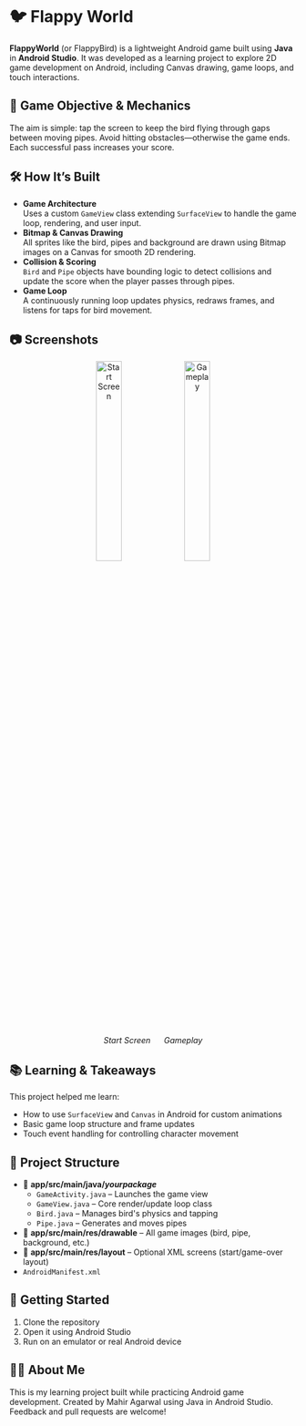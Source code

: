 <h1>🐦 Flappy World</h1>

<p><strong>FlappyWorld</strong> (or FlappyBird) is a lightweight Android game built using <strong>Java</strong> in <strong>Android Studio</strong>. It was developed as a learning project to explore 2D game development on Android, including Canvas drawing, game loops, and touch interactions.</p>

<h2>🎯 Game Objective & Mechanics</h2>
<p>The aim is simple: tap the screen to keep the bird flying through gaps between moving pipes. Avoid hitting obstacles—otherwise the game ends. Each successful pass increases your score.</p>

<h2>🛠️ How It’s Built</h2>
<ul>
  <li>
    <strong>Game Architecture</strong><br/>
    Uses a custom <code>GameView</code> class extending <code>SurfaceView</code> to handle the game loop, rendering, and user input.
  </li>
  <li>
    <strong>Bitmap & Canvas Drawing</strong><br/>
    All sprites like the bird, pipes and background are drawn using Bitmap images on a Canvas for smooth 2D rendering.
  </li>
  <li>
    <strong>Collision & Scoring</strong><br/>
    <code>Bird</code> and <code>Pipe</code> objects have bounding logic to detect collisions and update the score when the player passes through pipes.
  </li>
  <li>
    <strong>Game Loop</strong><br/>
    A continuously running loop updates physics, redraws frames, and listens for taps for bird movement.
  </li>
</ul>

<h2>📷 Screenshots</h2>
<p align="center">
  <img width="30%" alt="Start Screen" src="https://github.com/user-attachments/assets/2734d39a-be09-4c63-bdc9-75315bcdf1d7" />
  <img width="30%" alt="Gameplay" src="https://github.com/user-attachments/assets/0b1672cb-4f98-4e8f-abd6-7b5c2a41fbb4" />
</p>

<p align="center">
  <em>Start Screen</em>&nbsp;&nbsp;&nbsp;&nbsp;&nbsp;&nbsp;<em>Gameplay</em>
</p>


<h2>📚 Learning & Takeaways</h2>
<p>This project helped me learn:</p>
<ul>
  <li>How to use <code>SurfaceView</code> and <code>Canvas</code> in Android for custom animations</li>
  <li>Basic game loop structure and frame updates</li>
  <li>Touch event handling for controlling character movement</li>
</ul>

<h2>📂 Project Structure</h2>
<ul>
  <li>📁 <strong>app/src/main/java/<em>yourpackage</em></strong>
    <ul>
      <li><code>GameActivity.java</code> – Launches the game view</li>
      <li><code>GameView.java</code> – Core render/update loop class</li>
      <li><code>Bird.java</code> – Manages bird's physics and tapping</li>
      <li><code>Pipe.java</code> – Generates and moves pipes</li>
    </ul>
  </li>
  <li>📁 <strong>app/src/main/res/drawable</strong> – All game images (bird, pipe, background, etc.)</li>
  <li>📁 <strong>app/src/main/res/layout</strong> – Optional XML screens (start/game-over layout)</li>
  <li><code>AndroidManifest.xml</code></li>
</ul>

<h2>🚀 Getting Started</h2>
<ol>
  <li>Clone the repository</li>
  <li>Open it using Android Studio</li>
  <li>Run on an emulator or real Android device</li>
</ol>

<h2>🙋‍♂️ About Me</h2>
<p>This is my learning project built while practicing Android game development. Created by Mahir Agarwal using Java in Android Studio. Feedback and pull requests are welcome!</p>

